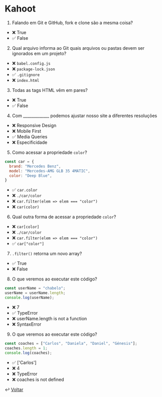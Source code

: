 # Kahoot

1. Falando em Git e GitHub, fork e clone são a mesma coisa?

- ❌ True
- ✅ False

2. Qual arquivo informa ao Git quais arquivos ou pastas devem ser ignorados em um projeto?

- ❌ `babel.config.js`
- ❌ `package-lock.json`
- ✅ `.gitignore`
- ❌ `index.html`

3. Todas as tags HTML vêm em pares?

- ❌ True
- ✅ False

4. Com _____________ podemos ajustar nosso site a diferentes resoluções

- ❌ Responsive Design
- ❌ Mobile First
- ✅ Media Queries
- ❌ Especificidade

5. Como acessar a propriedade `color`?

```js
const car = {
  brand: "Mercedes Benz",
  model: "Mercedes-AMG GLB 35 4MATIC",
  color: "Deep Blue",
}
```

- ✅ `car.color`
- ❌ `./car/color`
- ❌ `car.filter(elem => elem === "color")`
- ❌ `car(color)`

6. Qual outra forma de acessar a propriedade `color`?

- ❌ `car[color]`
- ❌ `./car/color`
- ❌ `car.filter(elem => elem === "color")`
- ✅ `car["color"]`

7. `.filter()` retorna um novo array?

- ✅ True
- ❌ False

8. O que veremos ao executar este código?

```js
const userName = "chabelo";
userName = userName.length;
console.log(userName);
```

- ❌ 7
- ✅ TypeError
- ❌ userName.length is not a function
- ❌ SyntaxError

9. O que veremos ao executar este código?

```js
const coaches = ["Carlos", "Daniela", "Daniel", "Génesis"];
coaches.length = 1;
console.log(coaches);
```

- ✅ ['Carlos']
- ❌ 4
- ❌ TypeError
- ❌ coaches is not defined

↩️ [Voltar](../README.md)
